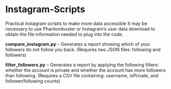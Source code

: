 # Instagram-Scripts
Practical instagram scripts to make more data accessible
It may be necessary to use Phantombuster or Instagram’s user data download to obtain the file information needed to plug into the code.

**compare_instagram.py** – Generates a report showing which of your followers do not follow you back. (Requires two JSON files: following and followers)

**filter_followers.py** – Generates a report by applying the following filters: whether the account is private and whether the account has more followers than following. (Requires a CSV file containing: username, isPrivate, and follower/following counts)
